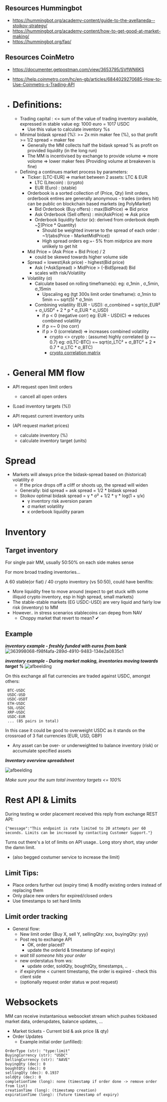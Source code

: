 ## Resources Hummingbot
- https://hummingbot.org/academy-content/guide-to-the-avellaneda--stoikov-strategy/
- https://hummingbot.org/academy-content/how-to-get-good-at-market-making/
- https://hummingbot.org/faq/
## Resources CoinMetro 
- https://documenter.getpostman.com/view/3653795/SVfWN6KS
- https://help.coinmetro.com/hc/en-gb/articles/6844029270685-How-to-Use-Coinmetro-s-Trading-API


- # Definitions:
    - Trading capital : <= sum of the value of trading inventory available, expressed in stable value eg: 1000 euro = 1017 USDC
        - Use this value to calculate inventory %s 
    - Minimal bidask spread (%): >= 2x min maker fee (%), so that profit >= 1/2 spread = maker fee
        - Generally the MM collects half the bidask spread % as profit on provided liquidity (in the long run)
        - The MM is incentivised by exchange to provide volume => more volome => lower maker fees (Providing volume at breakeven is fine)
    - Defining a continues market process by parameters:
      - Ticker: [LTC-EUR] => market between 2 assets: LTC & EUR
         - LTC (Litecoin) : (crypto)
         - EUR (Euro)     : (stable)
      - Orderbook is a sorted collection of (Price, Qty) limit orders, orderbook entires are generally anonymous - trades (orders hit) can be public on blockchain based markets (eg PolyMarket)
        - Bid Orderbook (Buy offers)  : max(BidPrice) => Bid price
        - Ask Orderbook (Sell offers) : min(AskPrice) => Ask price
        - Orderbook liquidity factor (κ): derived from orderbook depth ~∑(Price * Quantity)
            - Should be weighted inverse to the spread of each order : ~1/(abs(Price - MarketMidPrice))
            - High spread orders eg:+- 5% from midprice are more unlikely to get hit
      - Mid Price = (Ask Price + Bid Price) / 2
          - could be skewed towards higher volume side
      - Spread = lowest(Ask price) - highest(Bid price)
          - Ask (+AskSpread) > MidPrice > (-BidSpread) Bid
          - scales with risk/Volatility
      - Volatility (σ)
          - Calculate based on rolling timeframe(s): eg: σ_1min , σ_5min, σ_15min
             - Upscaling eg (tgt 300s limit order timeframe): σ_1min to 5min =~ sqrt(5) * σ_1min
          - Combining volatility (EUR - USD): σ_combined​ = sqrt(σ_EUR²​ + σ_USD² + 2 * p * σ_EUR​ * σ_USD​)
             - if p < 0 (negative corr) eg: EUR - USD(C) => reduces combined volatility
             - if p =~ 0 (no corr)
             - if p > 0 (correlated) => increases combined volatility
               - crypto <> crypto : (assume) highly correlated (p =~ 0.7) eg: σ(LTC-BTC) =~ sqrt(σ_LTC² + σ_BTC² + 2 * 0.7 * σ_LTC * σ_BTC)
               - [crypto correlation matrix](https://www.blockchaincenter.net/en/crypto-correlation-tool)
​

- # General MM flow
- API request open limit orders
  - cancell all open orders

- (Load inventory targets (%))
- API request current inventory units
- (API request market prices)
  - calculate inventory (%)
  - calculate inventory target (units)

# Spread

- Markets will always price the bidask-spread based on (historical) volatility σ
    - If the price drops off a cliff or shoots up, the spread will widen
    - Generally: bid spread = ask spread = 1/2 * bidask spread
    - Stoikov optimal bidask spread = γ * σ² + 1/2 * γ * log(1 + γ/κ)
      - γ inventory risk aversion param
      - σ market volatility
      - κ orderbook liquidity param
    

# Inventory

## Target inventory
For single pair MM, usually 50:50% on each side makes sense

For more broad trading inventories...

A 60 stable(or fiat) / 40 crypto inventory (vs 50:50), could have benifits:

- More liquidity free to move around (expect to get stuck with some illiquid crypto inventory, esp in high spread, small markets)
- The stable-stable markets (EG USDC-USD) are very liquid and fairly low risk (inventory) to MM
- However.. in stress scenarios stablecoins can depeg from NAV
  - Choppy market that revert to mean? ✔

## Example

***inventory example - freshly funded with euros from bank***
![363998068-f98f4afa-289d-4910-9483-134e2a0835c1](https://github.com/user-attachments/assets/e3fda990-d751-4503-9018-b11203f5e774)

***inventory example - During market making, inventories moving towards target %***
![afbeelding](https://github.com/user-attachments/assets/82fb5a3e-6dfa-4760-92ab-7fd0ab5fa033)


On this exchange all fiat currencies are traded against USDC, amongst others:
```
 BTC-USDC
 USDC-USD
 USDC-USDT
 ETH-USDC
 SOL-USDC
 XRP-USDC
 USDC-EUR
 ... (85 pairs in total)
```

In this case it could be good to overweight USDC as it stands on the crossroad of 3 fiat currencies (EUR, USD, GBP)
- Any asset can be over- or underweighted to balance inventory (risk) or accumulate specified assets

***Inventory overview spreadsheet***

![afbeelding](https://github.com/user-attachments/assets/cb253a7e-13d0-48e5-b015-0bfb856c996c)

*Make sure your the sum total inventory targets <= 100%* 

# Rest API & Limits
During testing w order placement received this reply from exchange REST API:

```{"message":"This endpoint is rate limited to 20 attempts per 60 seconds. Limits can be increased by contacting Customer Support."}```

Turns out there's a lot of limits on API usage.. Long story short, stay under the damn limit.
- (also begged costumer service to increase the limit)

## Limit Tips:
- Place orders further out (expiry time) & modify existing orders instead of replacing them
- Only place new orders for expired/closed orders
- Use timestamps to set hard limits

## Limit order tracking
- General flow:
    - New limit order {Buy X, sell Y, sellingQty: xxx, buyingQty: yyy}
    - Post req to exchange API
        - OK, order placed?
        - update the orderId & timestamp (of expiry)
    - *wait till someone hits your order*
    - new orderstatus from ws:
        - update order, soldQty, boughtQty, timestamps, ..
    - if expirytime < current timestamp, the order is expired - check this client side
    - (optionally request order status w post request)
      


# Websockets
MM can receive instantanious websocket stream which pushes tickbased market data, orderupdates, balance updates, ...
- Market tickets
      - Current bid & ask price (& qty)
- Order Updates
    - Example initial order (unfilled):
```
OrderType (str): "type:limit"
BuyingCurrency (str): "USDC" 
SellingCurrency (str): "AAVE"
buyingQty (dec): 0
boughtQty (dec): 0
sellingQty (dec): 0.1937
soldQty (dec): 0
completionTime (long): none (timestamp if order done -> remove order from list)
creationTime (long): (timestamp creation)
expirationTime (long): (future timestamp of expiry)
```
 
